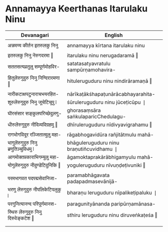 # Annamayya Keerthanas Itarulaku Ninu

| Devanagari | English |
| ------ | ------ |
|  |  |
| अन्नमय्य कीर्तन इतरुलकु निनु   | annamayya kīrtana itarulaku ninu   |
|  |  |
| इतरुलकु निनु नॆरुगदरमा ‖   | itarulaku ninu nerugadaramā ‖   |
| सततसत्यव्रतुलु सम्पूर्णमोहविर-   | satatasatyavratulu sampūrṇamohavira-   |
| हितुलॆरुगुदुरु निनु निन्दिरारमणा ‖   | hituleruguduru ninu nindirāramaṇā ‖   |
|  |  |
| नारीकटाक्षपटुनाराचभयरहित-   | nārīkaṭākśhapaṭunārācabhayarahita-   |
| शूरुलॆरुगुदुरु निनु जूचेटिचूपु ❘   | śūruleruguduru ninu jūceṭicūpu ❘   |
| घॊरसंसार सङ्कुलपरिच्छेदुलगु-   | ghorasaṃsāra saṅkulaparicChedulagu-   |
| धीरुलॆरुगुदुरु नीदिव्यविग्रहमु ‖   | dhīruleruguduru nīdivyavigrahamu ‖   |
|  |  |
| रागभोगविदूर रञ्जितात्मुलु महा-   | rāgabhogavidūra rañjitātmulu mahā-   |
| भागुलॆरुगुदुरु निनु ब्रणुतिञ्चुविधमु ❘   | bhāguleruguduru ninu braṇutiñcuvidhamu ❘   |
| आगमोक्तप्रकाराभिगम्युलु महा-   | āgamoktaprakārābhigamyulu mahā-   |
| योगुलॆरुगुदुरु नीवुण्डेटिवुनिकि ‖   | yoguleruguduru nīvuṇḍeṭivuniki ‖   |
|  |  |
| परमभागवत पदपद्मसेवानिजा-   | paramabhāgavata padapadmasevānijā-   |
| भरणु लॆरुगुदुरु नीपलिकेटिपलुकु ❘   | bharaṇu leruguduru nīpalikeṭipaluku ❘   |
| परगुनित्यानन्द परिपूर्णमानस-   | paragunityānanda paripūrṇamānasa-   |
| स्थिरु लॆरुगुदुरु निनु दिरुवेङ्कटेश ‖   | sthiru leruguduru ninu diruveṅkaṭeśa ‖   |
|  |  |
|  |  |
